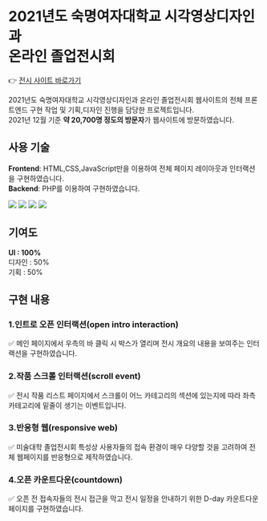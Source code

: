 # 2021년도 숙명여자대학교 시각영상디자인과<br>온라인 졸업전시회
👉 [전시 사이트 바로가기](http://smvdgradshow.com/2021)
<p>2021년도 숙명여자대학교 시각영상디자인과 온라인 졸업전시회 웹사이트의 전체 프론트엔드 구현 작업 및 기획,디자인 진행을 담당한 프로젝트입니다.
  <br>2021년 12월 기준 <b>약 20,700명 정도의 방문자</b>가 웹사이트에 방문하였습니다.</p>


## 사용 기술
<b>Frontend</b>: HTML,CSS,JavaScript만을 이용하여 전체 페이지 레이아웃과 인터랙션을 구현하였습니다.<br>
<b>Backend</b>: PHP를 이용하여 구현하였습니다.<br>
<div>
  <img src="https://img.shields.io/badge/HTML-E34F26?style=flat-square&logo=HTML5&logoColor=white"/>
  <img src="https://img.shields.io/badge/CSS-1572B6?style=flat-square&logo=CSS3&logoColor=white"/>
  <img src="https://img.shields.io/badge/Javascript-F7DF1E?style=flat-square&logo=JAVASCRIPT&logoColor=white"/>
  <img src="https://img.shields.io/badge/PHP-1572B6?style=flat-square&logo=PHP&logoColor=white"/>
</div>

## 기여도
<b>UI : 100%</b><br>
디자인 : 50%<br>
기획 : 50%

## 구현 내용
### 1.인트로 오픈 인터랙션(open intro interaction)
✅ 메인 페이지에서 우측의 바 클릭 시 박스가 열리며 전시 개요의 내용을 보여주는 인터랙션을 구현하였습니다.

### 2.작품 스크롤 인터랙션(scroll event)
✅ 전시 작품 리스트 페이지에서 스크롤이 어느 카테고리의 섹션에 있는지에 따라 좌측 카테고리에 밑줄이 생기는 이벤트입니다.

### 3.반응형 웹(responsive web)
✅ 미술대학 졸업전시회 특성상 사용자들의 접속 환경이 매우 다양할 것을 고려하여 전체 웹페이지를 반응형으로 제작하였습니다.

### 4.오픈 카운트다운(countdown)
✅ 오픈 전 접속자들의 전시 접근을 막고 전시 일정을 안내하기 위한 D-day 카운트다운 페이지를 구현하였습니다.

